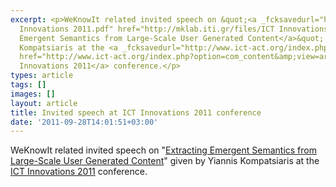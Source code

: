 ```yaml
---
excerpt: <p>WeKnowIt related invited speech on &quot;<a _fcksavedurl="http://mklab.iti.gr/files/ICT
  Innovations 2011.pdf" href="http://mklab.iti.gr/files/ICT Innovations 2011.pdf">Extracting
  Emergent Semantics from Large-Scale User Generated Content</a>&quot; given by Yiannis
  Kompatsiaris at the <a _fcksavedurl="http://www.ict-act.org/index.php?option=com_content&amp;view=article&amp;id=39&amp;Itemid=54"
  href="http://www.ict-act.org/index.php?option=com_content&amp;view=article&amp;id=39&amp;Itemid=54">ICT
  Innovations 2011</a> conference.</p>
types: article
tags: []
images: []
layout: article
title: Invited speech at ICT Innovations 2011 conference
date: '2011-09-28T14:01:51+03:00'
---
```

<p>WeKnowIt related invited speech on &quot;<a _fcksavedurl="http://mklab.iti.gr/files/ICT Innovations 2011.pdf" href="http://mklab.iti.gr/files/ICT Innovations 2011.pdf">Extracting Emergent Semantics from Large-Scale User Generated Content</a>&quot; given by Yiannis Kompatsiaris at the <a _fcksavedurl="http://www.ict-act.org/index.php?option=com_content&amp;view=article&amp;id=39&amp;Itemid=54" href="http://www.ict-act.org/index.php?option=com_content&amp;view=article&amp;id=39&amp;Itemid=54">ICT Innovations 2011</a> conference.</p>
